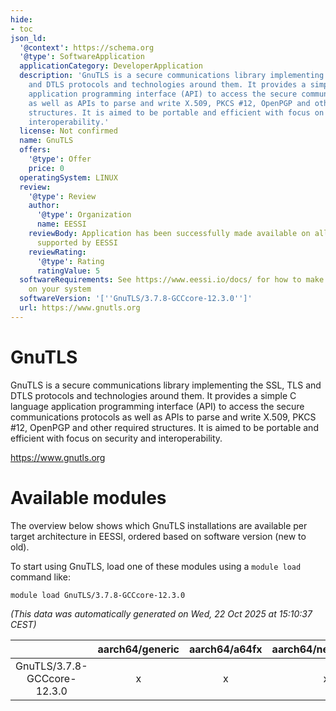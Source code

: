 ```yaml
---
hide:
- toc
json_ld:
  '@context': https://schema.org
  '@type': SoftwareApplication
  applicationCategory: DeveloperApplication
  description: 'GnuTLS is a secure communications library implementing the SSL, TLS
    and DTLS protocols and technologies around them. It provides a simple C language
    application programming interface (API) to access the secure communications protocols
    as well as APIs to parse and write X.509, PKCS #12, OpenPGP and other required
    structures. It is aimed to be portable and efficient with focus on security and
    interoperability.'
  license: Not confirmed
  name: GnuTLS
  offers:
    '@type': Offer
    price: 0
  operatingSystem: LINUX
  review:
    '@type': Review
    author:
      '@type': Organization
      name: EESSI
    reviewBody: Application has been successfully made available on all architectures
      supported by EESSI
    reviewRating:
      '@type': Rating
      ratingValue: 5
  softwareRequirements: See https://www.eessi.io/docs/ for how to make EESSI available
    on your system
  softwareVersion: '[''GnuTLS/3.7.8-GCCcore-12.3.0'']'
  url: https://www.gnutls.org
---
```


GnuTLS
======


GnuTLS is a secure communications library implementing the SSL, TLS and DTLS protocols and technologies around them. It provides a simple C language application programming interface (API) to access the secure communications protocols as well as APIs to parse and write X.509, PKCS #12, OpenPGP and other required structures. It is aimed to be portable and efficient with focus on security and interoperability.

https://www.gnutls.org
# Available modules


The overview below shows which GnuTLS installations are available per target architecture in EESSI, ordered based on software version (new to old).

To start using GnuTLS, load one of these modules using a `module load` command like:

```shell
module load GnuTLS/3.7.8-GCCcore-12.3.0
```

*(This data was automatically generated on Wed, 22 Oct 2025 at 15:10:37 CEST)*

| |aarch64/generic|aarch64/a64fx|aarch64/neoverse_n1|aarch64/neoverse_v1|aarch64/nvidia/grace|x86_64/generic|x86_64/amd/zen2|x86_64/amd/zen3|x86_64/amd/zen4|x86_64/intel/cascadelake|x86_64/intel/haswell|x86_64/intel/icelake|x86_64/intel/sapphirerapids|x86_64/intel/skylake_avx512|
| :---: | :---: | :---: | :---: | :---: | :---: | :---: | :---: | :---: | :---: | :---: | :---: | :---: | :---: | :---: |
|GnuTLS/3.7.8-GCCcore-12.3.0|x|x|x|x|x|x|x|x|x|x|x|x|x|x|
